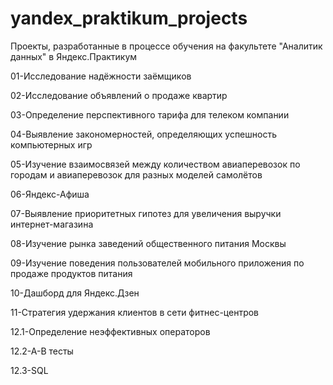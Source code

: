 # yandex_praktikum_projects
Проекты, разработанные в процессе обучения на факультете "Аналитик данных" в Яндекс.Практикум

01-Исследование надёжности заёмщиков

02-Исследование объявлений о продаже квартир

03-Определение перспективного тарифа для телеком компании

04-Выявление закономерностей, определяющих успешность компьютерных игр

05-Изучение взаимосвязей между количеством авиаперевозок по городам и авиаперевозок для разных моделей самолётов

06-Яндекс-Афиша

07-Выявление приоритетных гипотез для увеличения выручки интернет-магазина

08-Изучение рынка заведений общественного питания Москвы

09-Изучение поведения пользователей мобильного приложения по продаже продуктов питания

10-Дашборд для Яндекс.Дзен

11-Стратегия удержания клиентов в сети фитнес-центров

12.1-Определение неэффективных операторов

12.2-А-В тесты

12.3-SQL
